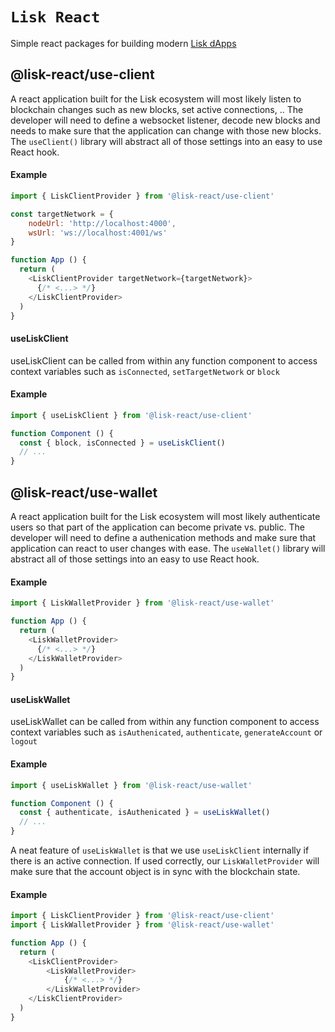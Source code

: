 # `Lisk React`

Simple react packages for building modern [Lisk dApps](https://lisk.com/docs/)

## @lisk-react/use-client
A react application built for the Lisk ecosystem will most likely listen to blockchain changes such as new blocks, set active connections, .. The developer will need to define a websocket listener, decode new blocks and needs to make sure that the application can change with those new blocks. The `useClient()` library will abstract all of those settings into an easy to use React hook.

#### Example
```javascript
import { LiskClientProvider } from '@lisk-react/use-client'

const targetNetwork = {
    nodeUrl: 'http://localhost:4000',
    wsUrl: 'ws://localhost:4001/ws'
}

function App () {
  return (
    <LiskClientProvider targetNetwork={targetNetwork}>
      {/* <...> */}
    </LiskClientProvider>
  )
}
```
#### useLiskClient
useLiskClient can be called from within any function component to access context variables such as `isConnected`, `setTargetNetwork` or `block`

#### Example
```javascript
import { useLiskClient } from '@lisk-react/use-client'

function Component () {
  const { block, isConnected } = useLiskClient()
  // ...
}
```



## @lisk-react/use-wallet
A react application built for the Lisk ecosystem will most likely authenticate users so that part of the application can become private vs. public. The developer will need to define a authenication methods and make sure that application can react to user changes with ease. The `useWallet()` library will abstract all of those settings into an easy to use React hook.

#### Example
```javascript
import { LiskWalletProvider } from '@lisk-react/use-wallet'

function App () {
  return (
    <LiskWalletProvider>
      {/* <...> */}
    </LiskWalletProvider>
  )
}
```

#### useLiskWallet
useLiskWallet can be called from within any function component to access context variables such as `isAuthenicated`, `authenticate`, `generateAccount` or `logout`

#### Example
```javascript
import { useLiskWallet } from '@lisk-react/use-wallet'

function Component () {
  const { authenticate, isAuthenicated } = useLiskWallet()
  // ...
}
```
A neat feature of `useLiskWallet` is that we use `useLiskClient` internally if there is an active connection. If used correctly, our `LiskWalletProvider` will make sure that the account object is in sync with the blockchain state.
#### Example
```javascript
import { LiskClientProvider } from '@lisk-react/use-client'
import { LiskWalletProvider } from '@lisk-react/use-wallet'

function App () {
  return (
    <LiskClientProvider>
        <LiskWalletProvider>
            {/* <...> */}
        </LiskWalletProvider>
    </LiskClientProvider>
  )
}
```
